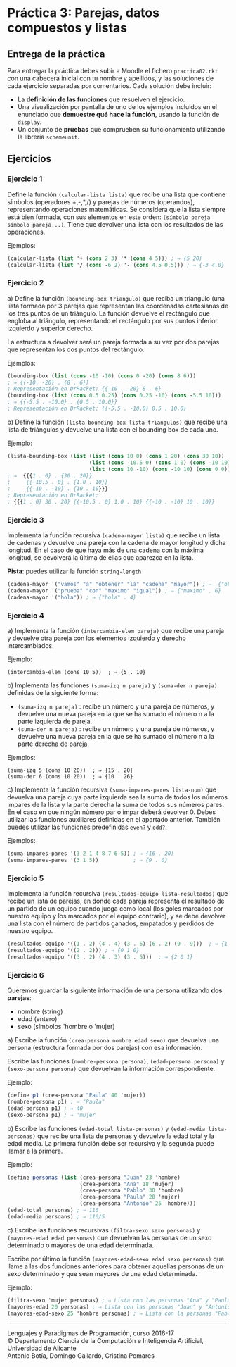 # Práctica 3: Parejas, datos compuestos y listas

## Entrega de la práctica

Para entregar la práctica debes subir a Moodle el fichero
`practica02.rkt` con una cabecera inicial con tu nombre y apellidos, y
las soluciones de cada ejercicio separadas por comentarios. Cada
solución debe incluir:

- La **definición de las funciones** que resuelven el ejercicio.
- Una visualización por pantalla de uno de los ejemplos incluidos en
  el enunciado que **demuestre qué hace la función**, usando la
  función de `display`.
- Un conjunto de **pruebas** que comprueben su funcionamiento
  utilizando la librería `schemeunit`. 

## Ejercicios

### Ejercicio 1 

Define la función `(calcular-lista lista)` que recibe una lista que
contiene símbolos (operadores +,-,*,/) y parejas de números
(operandos), representando operaciones matemáticas. Se considera que
la lista siempre está bien formada, con sus elementos en este orden:
`(símbolo pareja símbolo pareja...)`. Tiene que devolver una lista con
los resultados de las operaciones.

Ejemplos:

```scheme
(calcular-lista (list '+ (cons 2 3) '* (cons 4 5))) ; ⇒ {5 20}
(calcular-lista (list '/ (cons -6 2) '- (cons 4.5 0.5))) ; ⇒ {-3 4.0}
```

### Ejercicio 2

a) Define la función `(bounding-box triangulo)` que reciba un
triangulo (una lista formada por 3 parejas que representan las
coordenadas cartesianas de los tres puntos de un triángulo. La función
devuelve el rectángulo que engloba al triángulo, representando el
rectángulo por sus puntos inferior izquierdo y superior derecho.

La estructura a devolver será un pareja formada a su vez por dos
parejas que representan los dos puntos del rectángulo.

Ejemplos:

```scheme
(bounding-box (list (cons -10 -10) (cons 0 -20) (cons 8 6)))
; ⇒ {{-10. -20} . {8 . 6}}
; Representación en DrRacket: {{-10 . -20} 8 . 6}
(bounding-box (list (cons 0.5 0.25) (cons 0.25 -10) (cons -5.5 10)))
; ⇒ {{-5.5 . -10.0} . {0.5 . 10.0}} 
; Representación en DrRacket: {{-5.5 . -10.0} 0.5 . 10.0}
```

b) Define la función `(lista-bounding-box lista-triangulos)` que recibe
una lista de triángulos y devuelve una lista con el bounding box de
cada uno.

Ejemplo:

```scheme
(lista-bounding-box (list (list (cons 10 0) (cons 1 20) (cons 30 10))
                          (list (cons -10.5 0) (cons 1 0) (cons -10 10))
                          (list (cons 10 -10) (cons -10 10) (cons 0	0))))
; ⇒  {{{1 . 0} . {30 . 20}} 
;     {{-10.5 . 0} . {1.0 . 10}}
;     {{-10 . -10} . {10 . 10}}}
; Representación en DrRacket:
; {{{1 . 0} 30 . 20} {{-10.5 . 0} 1.0 . 10} {{-10 . -10} 10 . 10}}
```

### Ejercicio 3

Implementa la función recursiva `(cadena-mayor lista)` que recibe un
lista de cadenas y devuelve una pareja con la cadena de mayor longitud
y dicha longitud.  En el caso de que haya más de una cadena con la
máxima longitud, se devolverá la última de ellas que aparezca en la
lista.

**Pista**: puedes utilizar la función `string-length`

```scheme
(cadena-mayor '("vamos" "a" "obtener" "la" "cadena" "mayor")) ; ⇒  {"obtener" . 7}
(cadena-mayor '("prueba" "con" "maximo" "igual")) ; ⇒ {"maximo" . 6} 
(cadena-mayor '("hola")) ; ⇒ {"hola" . 4} 
```

### Ejercicio 4

a) Implementa la función `(intercambia-elem pareja)` que recibe una
pareja y devuelve otra pareja con los elementos izquierdo y derecho
intercambiados.

Ejemplo:
```
(intercambia-elem (cons 10 5))  ; ⇒ {5 . 10}
```

b) Implementa las funciones `(suma-izq n pareja)` y `(suma-der n
pareja)` definidas de la siguiente forma:

- `(suma-izq n pareja)` : recibe un número y una pareja de números, y
  devuelve una nueva pareja en la que se ha sumado el número n a la
  parte izquierda de pareja.
- `(suma-der n pareja)` : recibe un número y una pareja de números, y
  devuelve una nueva pareja en la que se ha sumado el número n a la
  parte derecha de pareja.

Ejemplos:
```
(suma-izq 5 (cons 10 20))  ; ⇒ {15 . 20}
(suma-der 6 (cons 10 20))  ; ⇒ {10 . 26}
```

c) Implementa la función recursiva `(suma-impares-pares lista-num)`
que devuelva una pareja cuya parte izquierda sea la suma de todos los
números impares de la lista y la parte derecha la suma de todos sus
números pares. En el caso en que ningún número par o impar deberá
devolver 0. Debes utilizar las funciones auxiliares definidas en el
apartado anterior. También puedes utilizar las funciones predefinidas
`even?` y `odd?`.

Ejemplos:

```scheme
(suma-impares-pares '(3 2 1 4 8 7 6 5)) ; ⇒ {16 . 20}
(suma-impares-pares '(3 1 5))           ; ⇒ {9 . 0}
```

### Ejercicio 5

Implementa la función recursiva `(resultados-equipo lista-resultados)`
que recibe un lista de parejas, en donde cada pareja representa el
resultado de un partido de un equipo cuando juega como local (los
goles marcados por nuestro equipo y los marcados por el equipo
contrario), y se debe devolver una lista con el número de partidos
ganados, empatados y perdidos de nuestro equipo.

```scheme
(resultados-equipo '((1 . 2) (4 . 4) (3 . 5) (6 . 2) (9 . 9)))  ; ⇒ {1 2 2}
(resultados-equipo '((2 . 2))) ; ⇒ {0 1 0}
(resultados-equipo '((3 . 2) (4 . 3) (3 . 5)))  ; ⇒ {2 0 1}
```

### Ejercicio 6

Queremos guardar la siguiente información de una persona utilizando
**dos parejas**:

- nombre (string)
- edad (entero)
- sexo (símbolos 'hombre o 'mujer)

a) Escribe la función `(crea-persona nombre edad sexo)` que devuelva
una persona (estructura formada por dos parejas) con esa información.

Escribe las funciones `(nombre-persona persona)`, `(edad-persona
persona)` y `(sexo-persona persona)` que devuelvan la información
correspondiente.

Ejemplo:

```scheme
(define p1 (crea-persona "Paula" 40 'mujer))
(nombre-persona p1) ; ⇒ "Paula"
(edad-persona p1) ; ⇒ 40
(sexo-persona p1) ; ⇒ 'mujer
```

b) Escribe las funciones `(edad-total lista-personas)` y `(edad-media
lista-personas)` que recibe una lista de personas y devuelve la edad
total y la edad media. La primera función debe ser recursiva y la
segunda puede llamar a la primera.

Ejemplo:

```scheme
(define personas (list (crea-persona "Juan" 23 'hombre)
                       (crea-persona "Ana" 18 'mujer)
                       (crea-persona "Pablo" 30 'hombre)
                       (crea-persona "Paula" 20 'mujer)
                       (crea-persona "Antonio" 25 'hombre)))
(edad-total personas) ; ⇒ 116
(edad-media persoans) ; ⇒ 116/5
```

c) Escribe las funciones recursivas `(filtra-sexo sexo personas)` y
`(mayores-edad edad personas)` que devuelvan las personas de un sexo
determinado o mayores de una edad determinada.

Escribe por último la función `(mayores-edad-sexo edad sexo personas)`
que llame a las dos funciones anteriores para obtener aquellas
personas de un sexo determinado y que sean mayores de una edad
determinada.

Ejemplo:

```scheme
(filtra-sexo 'mujer personas) ; ⇒ Lista con las personas "Ana" y "Paula"
(mayores-edad 20 personas) ; ⇒ Lista con las personas "Juan" y "Antonio"
(mayores-edad-sexo 25 'hombre personas) ; ⇒ Lista con la personas "Pablo"
```

----

Lenguajes y Paradigmas de Programación, curso 2016-17  
© Departamento Ciencia de la Computación e Inteligencia Artificial, Universidad de Alicante  
Antonio Botía, Domingo Gallardo, Cristina Pomares  
